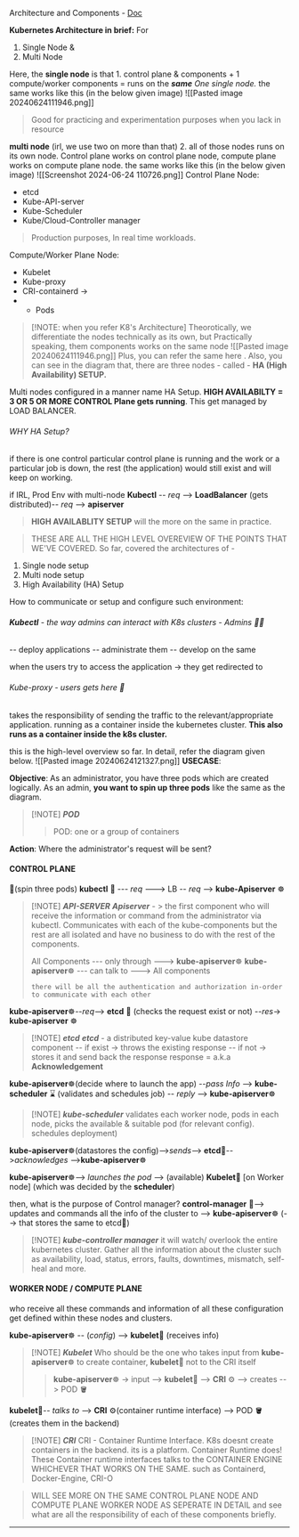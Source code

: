 Architecture and Components - [Doc](obsidian://open?vault=tutorialHell&file=Orchestration%2Fk8engineers.com%2Fofficial%2FMaster%20Docker%20and%20Kubernetes%2FCommon%20components%20for%20Control%20plane%20and%20Compute%20plane%20nodes)

**Kubernetes Architecture in brief:** For
1) Single Node &
2) Multi Node

Here, the **single node** is that
	1. control plane & components + 1 compute/worker components = runs on the ***same** One single node.*
the same works like this (in the below given image)
![[Pasted image 20240624111946.png]]
> Good for practicing and experimentation purposes when you lack in resource

**multi node** (irl, we use two on more than that)
	2.  all of those nodes runs on its own node. 
	Control plane works on control plane node, compute plane works on compute plane node.
the same works like this (in the below given image)
![[Screenshot 2024-06-24 110726.png]]
Control Plane Node:
- etcd
- Kube-API-server
- Kube-Scheduler
- Kube/Cloud-Controller manager
> Production purposes, In real time workloads.   

Compute/Worker Plane Node:
- Kubelet
- Kube-proxy
- CRI-containerd -> 
- + Pods

> [!NOTE: when you refer K8's Architecture]
> Theorotically, we differentiate the nodes technically as its own, but
> Practically speaking, them components works on the same node 
![[Pasted image 20240624111946.png]]
Plus, you can refer the same here
.
Also, you can see in the diagram that, there are three nodes -
called - **HA (High Availability) SETUP.**

Multi nodes configured in a manner name HA Setup.
**HIGH AVAILABILTY = 3 OR 5 OR MORE CONTROL Plane gets running**. This get managed by LOAD BALANCER.
###### WHY HA Setup?
if there is one control particular control plane is running and the work or a particular job is down, the rest (the application) would still exist and will keep on working.

if IRL, Prod Env with multi-node
**Kubectl**   -- *req* --> **LoadBalancer** (gets distributed)-- *req* -->  **apiserver**
> **HIGH AVAILABLITY SETUP**
>will the more on the same in practice.

> THESE ARE ALL THE HIGH LEVEL OVEREVIEW OF THE POINTS THAT WE'VE COVERED.
So far, covered the architectures of -
1) Single node setup
2) Multi node setup
3) High Availability (HA) Setup

How to communicate or setup and configure such environment:
###### **Kubectl** - the way admins can interact with K8s clusters - Admins 👨‍🏭
-- deploy applications
-- administrate them
-- develop on the same

when the users try to access the application -> they get redirected to 
###### Kube-proxy - users gets here 👤
takes the responsibility of sending the traffic to the relevant/appropriate application.
running as a container inside the kubernetes cluster. **This also runs as a container inside the k8s cluster.**

this is the high-level overview so far. In detail, refer the diagram given below.
![[Pasted image 20240624121327.png]]
**USECASE**:


**Objective**: As an administrator, you have three pods which are created logically. As an admin, **you want to spin up three pods** like the same as the diagram.

> [!NOTE] ***POD***
> >POD: one or a group of containers

**Action**:
Where the administrator's request will be sent?

#### CONTROL PLANE
👤(spin three pods) **kubectl** 🐚  --- *req* ---> LB -- *req* --> **kube-Apiserver** ☸️

> [!NOTE] ***API-SERVER***
>  ***Apiserver*** - > the first component who will receive the information or command from the administrator via kubectl.
>Communicates with each of the kube-components but the rest are all isolated and have no business to do with the rest of the components. 
>
>	All Components --- only through ---> **kube-apiserver**☸️
>	**kube-apiserver**☸️ --- can talk to --->  All components
>	
>	`there will be all the authentication and authorization in-order to communicate with each other`

**kube-apiserver**☸️--*req*--> **etcd** 🫙 (checks the request  exist or not) --*res*-> **kube-apiserver** ☸️

> [!NOTE] ***etcd***
>***etcd*** - a distributed key-value kube datastore component
-- if exist -> throws the existing response
-- if not -> stores it and send back the response
response = a.k.a **Acknowledgement**

**kube-apiserver**☸️(decide where to launch the app) --*pass Info* --> **kube-scheduler** ⌛ (validates and schedules job) -- *reply* --> **kube-apiserver**☸️
> [!NOTE] ***kube-scheduler***
> validates each worker node, pods in each node, picks the available & suitable pod (for relevant config). schedules deployment)

**kube-apiserver**☸️(datastores the config)-->*sends*--> **etcd**🫙-->*acknowledges* -->**kube-apiserver**☸️

**kube-apiserver**☸️--> *launches the pod* --> (available) **Kubelet**🛞 [on Worker node] (which was decided by the **scheduler**)

then, what is the purpose of Control manager?
**control-manager** 🛂--> updates and commands all the info of the cluster to  -->  **kube-apiserver**☸️ (--> that stores the same to etcd🫙)
> [!NOTE] ***kube-controller manager***
> it will watch/ overlook the entire kubernetes cluster. Gather all the information about the cluster such as availability, load, status, errors, faults, downtimes, mismatch, self-heal and more.

#### WORKER NODE / COMPUTE PLANE
who receive all these commands and information of all these configuration get defined within these nodes and clusters.

**kube-apiserver**☸️ -- (*config*) --> **kubelet**🛞 (receives info)
> [!NOTE] ***Kubelet***
>  Who should be the one who takes input from **kube-apiserver**☸️ to create container,  **kubelet**🛞 not to the CRI itself
>  
> >  **kube-apiserver**☸️ -> input --> **kubelet**🛞  --> **CRI** ⚙️ --> creates -->  POD 🪣

**kubelet**🛞-- *talks to* --> **CRI** ⚙️(container runtime interface) --> POD 🪣 (creates them in the backend)

> [!NOTE] ***CRI***
> CRI - Container Runtime Interface. K8s doesnt create containers in the backend. its is a platform. Container Runtime does! 
These Container runtime interfaces talks to the CONTAINER ENGINE WHICHEVER THAT WORKS ON THE SAME. such as Containerd, Docker-Engine, CRI-O

> WILL SEE MORE ON THE SAME CONTROL PLANE NODE AND COMPUTE PLANE WORKER NODE AS SEPERATE IN DETAIL and see what are all the responsibility of each of these components briefly.

---